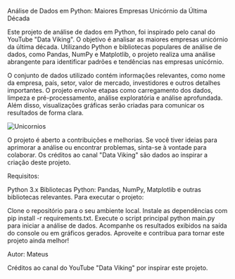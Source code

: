Análise de Dados em Python: Maiores Empresas Unicórnio da Última Década

Este projeto de análise de dados em Python, foi inspirado pelo canal do YouTube "Data Viking". O objetivo é analisar as maiores empresas unicórnio da última década. Utilizando Python e bibliotecas populares de análise de dados, como Pandas, NumPy e Matplotlib, o projeto realiza uma análise abrangente para identificar padrões e tendências nas empresas unicórnio.

O conjunto de dados utilizado contém informações relevantes, como nome da empresa, país, setor, valor de mercado, investidores e outros detalhes importantes. O projeto envolve etapas como carregamento dos dados, limpeza e pré-processamento, análise exploratória e análise aprofundada. Além disso, visualizações gráficas serão criadas para comunicar os resultados de forma clara.

![Unicornios](https://github.com/mateussoliv/Empresas-Unicornios-DataAnalyst/assets/91861565/386eb95e-3136-4783-b86b-2e331ff4abde)

O projeto é aberto a contribuições e melhorias. Se você tiver ideias para aprimorar a análise ou encontrar problemas, sinta-se à vontade para colaborar. Os créditos ao canal "Data Viking" são dados ao inspirar a criação deste projeto.

Requisitos:

Python 3.x
Bibliotecas Python: Pandas, NumPy, Matplotlib e outras bibliotecas relevantes.
Para executar o projeto:

Clone o repositório para o seu ambiente local.
Instale as dependências com pip install -r requirements.txt.
Execute o script principal python main.py para iniciar a análise de dados.
Acompanhe os resultados exibidos na saída do console ou em gráficos gerados.
Aproveite e contribua para tornar este projeto ainda melhor!

Autor: Mateus

Créditos ao canal do YouTube "Data Viking" por inspirar este projeto.
